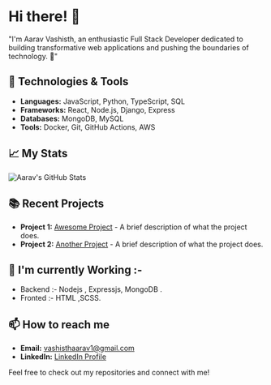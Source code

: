 # Hi there! 👋

"I'm Aarav Vashisth, an enthusiastic Full Stack Developer dedicated to building transformative web applications and pushing the boundaries of technology. 🌟"



## 🚀 Technologies & Tools

- **Languages:** JavaScript, Python, TypeScript, SQL
- **Frameworks:** React, Node.js, Django, Express
- **Databases:** MongoDB, MySQL
- **Tools:** Docker, Git, GitHub Actions, AWS

## 📈 My Stats

![Aarav's GitHub Stats](https://github-readme-stats.vercel.app/api?username=AaravVashisth&show_icons=true&hide_title=true&hide=prs&count_private=true&include_all_commits=true&theme=dark)

## 📚 Recent Projects

- **Project 1:** [Awesome Project](https://github.com/AaravVashisth/awesome-project) - A brief description of what the project does.
- **Project 2:** [Another Project](https://github.com/AaravVashisth/another-project) - A brief description of what the project does.

## 🌱 I'm currently Working :-

- Backend :- Nodejs , Expressjs, MongoDB .
- Fronted :- HTML ,SCSS.

## 📫 How to reach me

- **Email:** [vashisthaarav1@gmail.com](mailto:vashisthaarav1@gmail.com)
- **LinkedIn:** [LinkedIn Profile](https://www.linkedin.com/in/aarav-vashsith)

Feel free to check out my repositories and connect with me!

